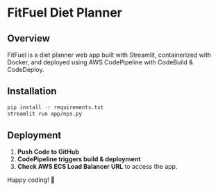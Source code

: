 # FitFuel Diet Planner
## Overview
FitFuel is a diet planner web app built with Streamlit, containerized with Docker, and deployed using AWS CodePipeline with CodeBuild & CodeDeploy.

## Installation
```sh
pip install -r requirements.txt
streamlit run app/nps.py
```

## Deployment
1. **Push Code to GitHub**
2. **CodePipeline triggers build & deployment**
3. **Check AWS ECS Load Balancer URL** to access the app.

Happy coding! 🚀
